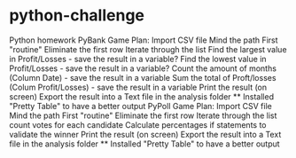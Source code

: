 # python-challenge
Python homework
PyBank Game Plan:
    Import CSV file
    Mind the path
    First "routine"
        Eliminate the first row
        Iterate through the list
        Find the largest value in Profit/Losses - save the result in a variable?
        Find the lowest value in Profit/Losses - save the result in a variable?
    <!-- Make a list out of each column (Not needed) -->
        Count the amount of months (Column Date) - save the result in a variable
        Sum the total of Proft/losses (Colum Profit/Losses) - save the result in a variable
    <!-- Create a dictionary with the keys and the values (afore mentioned variables) (not needed)-->
    Print the result (on screen)
    Export the result into a Text file in the analysis folder
    ** Installed "Pretty Table" to have a better output
PyPoll Game Plan:
    Import CSV file
    Mind the path
    First "routine"
    Eliminate the first row
    Iterate through the list
    count votes for each candidate
    Calculate percentages
    if statements to validate the winner
    Print the result (on screen)
    Export the result into a Text file in the analysis folder
    ** Installed "Pretty Table" to have a better output
    